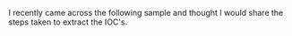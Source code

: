 I recently came across the following sample and thought I would share the steps taken to extract the IOC's.


